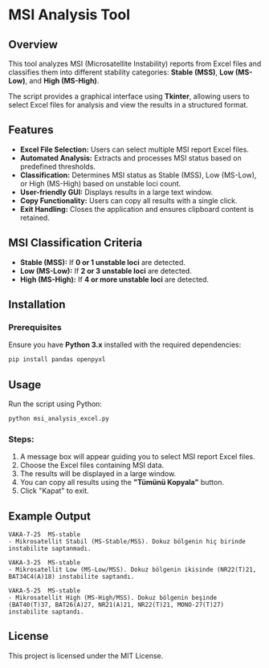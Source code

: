 # MSI Analysis Tool

## Overview
This tool analyzes MSI (Microsatellite Instability) reports from Excel files and classifies them into different stability categories: **Stable (MSS)**, **Low (MS-Low)**, and **High (MS-High)**.

The script provides a graphical interface using **Tkinter**, allowing users to select Excel files for analysis and view the results in a structured format.

## Features
- **Excel File Selection:** Users can select multiple MSI report Excel files.
- **Automated Analysis:** Extracts and processes MSI status based on predefined thresholds.
- **Classification:** Determines MSI status as Stable (MSS), Low (MS-Low), or High (MS-High) based on unstable loci count.
- **User-friendly GUI:** Displays results in a large text window.
- **Copy Functionality:** Users can copy all results with a single click.
- **Exit Handling:** Closes the application and ensures clipboard content is retained.

## MSI Classification Criteria
- **Stable (MSS):** If **0 or 1 unstable loci** are detected.
- **Low (MS-Low):** If **2 or 3 unstable loci** are detected.
- **High (MS-High):** If **4 or more unstable loci** are detected.

## Installation
### Prerequisites
Ensure you have **Python 3.x** installed with the required dependencies:
```sh
pip install pandas openpyxl
```

## Usage
Run the script using Python:
```sh
python msi_analysis_excel.py
```
### Steps:
1. A message box will appear guiding you to select MSI report Excel files.
2. Choose the Excel files containing MSI data.
3. The results will be displayed in a large window.
4. You can copy all results using the **"Tümünü Kopyala"** button.
5. Click "Kapat" to exit.

## Example Output
```
VAKA-7-25  MS-stable
- Mikrosatellit Stabil (MS-Stable/MSS). Dokuz bölgenin hiç birinde instabilite saptanmadı.

VAKA-3-25  MS-stable
- Mikrosatellit Low (MS-Low/MSS). Dokuz bölgenin ikisinde (NR22(T)21, BAT34C4(A)18) instabilite saptandı.

VAKA-5-25  MS-stable
- Mikrosatellit High (MS-High/MSS). Dokuz bölgenin beşinde (BAT40(T)37, BAT26(A)27, NR21(A)21, NR22(T)21, MONO-27(T)27) instabilite saptandı.
```

## License
This project is licensed under the MIT License.



